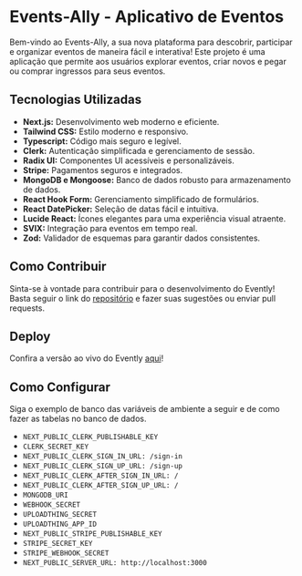 # Events-Ally - Aplicativo de Eventos

Bem-vindo ao Events-Ally, a sua nova plataforma para descobrir, participar e organizar eventos de maneira fácil e interativa! Este projeto é uma aplicação que permite aos usuários explorar eventos, criar novos e pegar ou comprar ingressos para seus eventos.

## Tecnologias Utilizadas

- **Next.js:** Desenvolvimento web moderno e eficiente.
- **Tailwind CSS:** Estilo moderno e responsivo.
- **Typescript:** Código mais seguro e legível.
- **Clerk:** Autenticação simplificada e gerenciamento de sessão.
- **Radix UI:** Componentes UI acessíveis e personalizáveis.
- **Stripe:** Pagamentos seguros e integrados.
- **MongoDB e Mongoose:** Banco de dados robusto para armazenamento de dados.
- **React Hook Form:** Gerenciamento simplificado de formulários.
- **React DatePicker:** Seleção de datas fácil e intuitiva.
- **Lucide React:** Ícones elegantes para uma experiência visual atraente.
- **SVIX:** Integração para eventos em tempo real.
- **Zod:** Validador de esquemas para garantir dados consistentes.

## Como Contribuir

Sinta-se à vontade para contribuir para o desenvolvimento do Evently! Basta seguir o link do [repositório](https://github.com/EricSousa02/Events-Ally) e fazer suas sugestões ou enviar pull requests.

## Deploy

Confira a versão ao vivo do Evently [aqui](https://events-ally.vercel.app/)!

## Como Configurar

Siga o exemplo de banco das variáveis de ambiente a seguir e de como fazer as tabelas no banco de dados.

- `NEXT_PUBLIC_CLERK_PUBLISHABLE_KEY`
- `CLERK_SECRET_KEY`
- `NEXT_PUBLIC_CLERK_SIGN_IN_URL: /sign-in`
- `NEXT_PUBLIC_CLERK_SIGN_UP_URL: /sign-up`
- `NEXT_PUBLIC_CLERK_AFTER_SIGN_IN_URL: /`
- `NEXT_PUBLIC_CLERK_AFTER_SIGN_UP_URL: /`
- `MONGODB_URI`
- `WEBHOOK_SECRET`
- `UPLOADTHING_SECRET`
- `UPLOADTHING_APP_ID`
- `NEXT_PUBLIC_STRIPE_PUBLISHABLE_KEY`
- `STRIPE_SECRET_KEY`
- `STRIPE_WEBHOOK_SECRET`
- `NEXT_PUBLIC_SERVER_URL: http://localhost:3000`